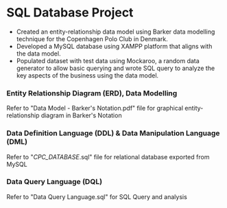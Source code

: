 # SQL Database Project
- Created an entity-relationship data model using Barker data modelling technique for the Copenhagen Polo Club in Denmark. <br />
- Developed a MySQL database using XAMPP platform that aligns with the data model.<br />
- Populated dataset with test data using Mockaroo, a random data generator to allow basic querying and wrote SQL query to analyze the key aspects of the business using the data model. 
### Entity Relationship Diagram (ERD), Data Modelling
Refer to "Data Model - Barker's Notation.pdf" file for graphical entity-relationship diagram in Barker's Notation
### Data Definition Language (DDL) & Data Manipulation Language (DML) 
Refer to "_CPC_DATABASE_.sql" file for relational database exported from MySQL
### Data Query Language (DQL)
Refer to "Data Query Language.sql" for SQL Query and analysis 
